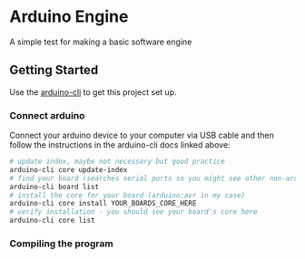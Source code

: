 # Arduino Engine

A simple test for making a basic software engine

## Getting Started

Use the [arduino-cli](https://arduino.github.io/arduino-cli/latest/getting-started/) to
get this project set up.

### Connect arduino

Connect your arduino device to your computer via USB cable and then follow the instructions in the arduino-cli docs linked above:

```bash
# update index, maybe not necessary but good practice
arduino-cli core update-index
# find your board (searches serial ports so you might see other non-arduino things here)
arduino-cli board list
# install the core for your board (arduino:avr in my case)
arduino-cli core install YOUR_BOARDS_CORE_HERE
# verify installation - you should see your board's core here
arduino-cli core list
```

### Compiling the program

